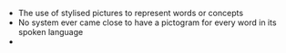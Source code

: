 - The use of stylised pictures to represent words or concepts 
- No system ever came close to have a pictogram for every word in its spoken language 
- 